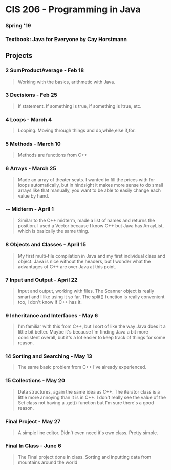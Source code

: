 # CIS 206 - Programming in Java

### Spring '19
### Textbook: Java for Everyone by Cay Horstmann

## Projects

### 2 SumProductAverage - Feb 18
>Working with the basics, arithmetic with Java.

### 3 Decisions - Feb 25
>If statement. If something is true, if something is !true, etc.

### 4 Loops - March 4
>Looping. Moving through things and do,while,else if,for.

### 5 Methods - March 10
>Methods are functions from C++ 

### 6 Arrays - March 25
>Made an array of theater seats. I wanted to fill the prices with for loops automatically, but in hindsight it
>makes more sense to do small arrays like that manually, you want to be able to easily change each value by hand.

### -- Midterm - April 1
>Similar to the C++ midterm, made a list of names and returns the position. I used a Vector because I know C++
>but Java has ArrayList, which is basically the same thing.

### 8 Objects and Classes - April 15
>My first multi-file compilation in Java and my first individual class and object.
>Java is nice without the headers, but I wonder what the advantages of C++ are over Java at this point.

### 7 Input and Output - April 22
>Input and output, working with files. The Scanner object is really smart and I like
>using it so far. The split() function is really convenient too, I don't know if C++ has it.

### 9 Inheritance and Interfaces - May 6
>I'm familiar with this from C++, but I sort of like the way Java does it a little bit better.
>Maybe it's because I'm finding Java a bit more consistent overall, but it's a lot easier to keep track
>of things for some reason.

### 14 Sorting and Searching - May 13
>The same basic problem from C++ I've already experienced. 

### 15 Collections - May 20
>Data structures, again the same idea as C++. The iterator class is a little more annoying than it is in C++.
>I don't really see the value of the Set class not having a .get() function but I'm sure there's a good reason.

### Final Project - May 27
>A simple line editor. Didn't even need it's own class. Pretty simple.

### Final In Class - June 6
>The Final project done in class. Sorting and inputting data from mountains around the world
